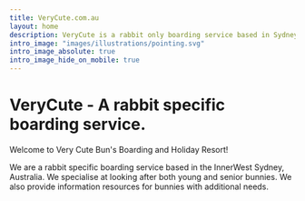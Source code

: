 ```yaml
---
title: VeryCute.com.au
layout: home
description: VeryCute is a rabbit only boarding service based in Sydney Australia.
intro_image: "images/illustrations/pointing.svg"
intro_image_absolute: true
intro_image_hide_on_mobile: true
---
```


# VeryCute - A rabbit specific boarding service.

Welcome to Very Cute Bun's Boarding and Holiday Resort!

We are a rabbit specific boarding service based in the InnerWest Sydney, Australia. 
We specialise at looking after both young and senior bunnies. 
We also provide information resources for bunnies with additional needs.
